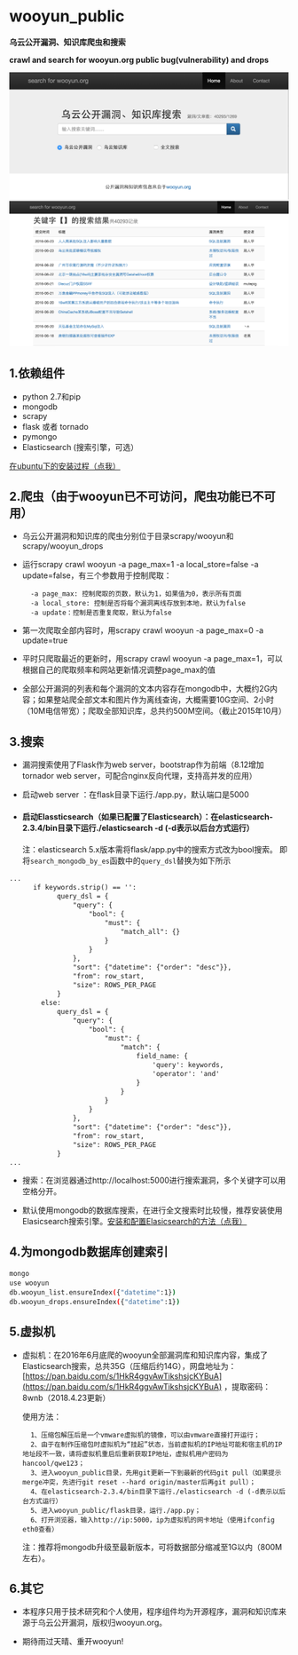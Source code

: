 # wooyun_public
**乌云公开漏洞、知识库爬虫和搜索**

**crawl and search for wooyun.org public bug(vulnerability) and drops**

![index](index.png)
![search](search.png)

1.依赖组件
--------
+ python 2.7和pip
+ mongodb
+ scrapy
+ flask 或者 tornado
+ pymongo
+ Elasticsearch (搜索引擎，可选）

 [在ubuntu下的安装过程（点我）](install.md)


2.爬虫（由于wooyun已不可访问，爬虫功能已不可用）
--------

+ 乌云公开漏洞和知识库的爬虫分别位于目录scrapy/wooyun和scrapy/wooyun_drops

+ 运行scrapy crawl wooyun -a page_max=1  -a local_store=false -a update=false，有三个参数用于控制爬取：

	    -a page_max: 控制爬取的页数，默认为1，如果值为0，表示所有页面
	    -a local_store: 控制是否将每个漏洞离线存放到本地，默认为false  
	    -a update：控制是否重复爬取，默认为false

+ 第一次爬取全部内容时，用scrapy crawl wooyun -a page_max=0 -a update=true

+ 平时只爬取最近的更新时，用scrapy crawl wooyun -a page_max=1，可以根据自己的爬取频率和网站更新情况调整page_max的值

+ 全部公开漏洞的列表和每个漏洞的文本内容存在mongodb中，大概约2G内容；如果整站爬全部文本和图片作为离线查询，大概需要10G空间、2小时（10M电信带宽）；爬取全部知识库，总共约500M空间。（截止2015年10月）

3.搜索
--------
+ 漏洞搜索使用了Flask作为web server，bootstrap作为前端（8.12增加tornador web server，可配合nginx反向代理，支持高并发的应用）

+ 启动web server ：在flask目录下运行./app.py，默认端口是5000

+ #### 启动Elassticsearch（如果已配置了Elasticsearch）：在elasticsearch-2.3.4/bin目录下运行./elasticsearch -d (-d表示以后台方式运行）

  注：elasticsearch 5.x版本需将flask/app.py中的搜索方式改为bool搜索。
  即将```search_mongodb_by_es```函数中的```query_dsl```替换为如下所示

```
...
      if keywords.strip() == '':
            query_dsl = {
                "query": {
                    "bool": {
                        "must": {
                            "match_all": {}
                        }
                    }
                },
                "sort": {"datetime": {"order": "desc"}},
                "from": row_start,
                "size": ROWS_PER_PAGE
            }
        else:
            query_dsl = {
                "query": {
                    "bool": {
                        "must": {
                            "match": {
                                field_name: {
                                    'query': keywords,
                                    'operator': 'and'
                                }
                            }
                        }
                    }
                },
                "sort": {"datetime": {"order": "desc"}},
                "from": row_start,
                "size": ROWS_PER_PAGE
            }
...
```

+ 搜索：在浏览器通过http://localhost:5000进行搜索漏洞，多个关键字可以用空格分开。

+ 默认使用mongodb的数据库搜索，在进行全文搜索时比较慢，推荐安装使用Elasicsearch搜索引擎。[安装和配置Elasicsearch的方法（点我）](elasticsearch_install.md)

4.为mongodb数据库创建索引
--------
```bash
mongo
use wooyun
db.wooyun_list.ensureIndex({"datetime":1})
db.wooyun_drops.ensureIndex({"datetime":1})
```

5.虚拟机
------

+ 虚拟机：在2016年6月底爬的wooyun全部漏洞库和知识库内容，集成了Elasticsearch搜索，总共35G（压缩后约14G），网盘地址为： [https://pan.baidu.com/s/1HkR4ggvAwTikshsjcKYBuA](https://pan.baidu.com/s/1HkR4ggvAwTikshsjcKYBuA) ，提取密码：8wnb（2018.4.23更新）

	使用方法：

		1、压缩包解压后是一个vmware虚拟机的镜像，可以由vmware直接打开运行；
		2、由于在制作压缩包时虚拟机为“挂起”状态，当前虚拟机的IP地址可能和宿主机的IP地址段不一致，请将虚拟机重启后重新获取IP地址，虚拟机用户密码为hancool/qwe123；
		3、进入wooyun_public目录，先用git更新一下到最新的代码git pull（如果提示merge冲突，先进行git reset --hard origin/master后再git pull）；
		4、在elasticsearch-2.3.4/bin目录下运行./elasticsearch -d (-d表示以后台方式运行）
		5、进入wooyun_public/flask目录，运行./app.py；
		6、打开浏览器，输入http://ip:5000，ip为虚拟机的网卡地址（使用ifconfig eth0查看）

  注：推荐将mongodb升级至最新版本，可将数据部分缩减至1G以内（800M左右）。

6.其它
--------

+ 本程序只用于技术研究和个人使用，程序组件均为开源程序，漏洞和知识库来源于乌云公开漏洞，版权归wooyun.org。

+ 期待雨过天晴、重开wooyun!
